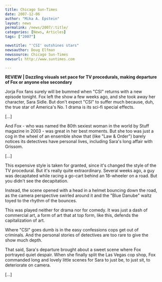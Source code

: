 ```yaml
---
title: Chicago Sun-Times
date: 2007-12-06
author: "Mika A. Epstein"
layout: news
permalink: /news/2007/:title/
categories: [News, Articles]
tags: ["2007"]

newstitle: "'CSI' outshines stars"
newsauthor: Doug Elfman
newssource: Chicago Sun-Times
newsurl: http://www.suntimes.com

---
```


**REVIEW | Dazzling visuals set pace for TV procedurals, making departure of Fox or anyone else secondary**

Jorja Fox fans surely will be bummed when "CSI" returns with a new episode tonight. Fox left the show a few weeks ago, and she took away her character, Sara Sidle. But don't expect "CSI" to suffer much because, duh, the true star of America's No. 1 drama is its sci-fi special effects.

[...]

And Fox - who was named the 80th sexiest woman in the world by Stuff magazine in 2003 - was great in her best moments. But she too was just a cog in the wheel of an ensemble show that (like "Law & Order") barely notices its detectives have personal lives, including Sara's long affair with Grissom.

[...]

This expensive style is taken for granted, since it's changed the style of the TV procedural. But it's really quite extraordinary. Several weeks ago, a guy was decapitated while racing a go-cart behind an 18-wheeler on a road. But you didn't see the decapitation.

Instead, the scene opened with a head in a helmet bouncing down the road, as the camera perspective swirled around it and the "Blue Danube" waltz toyed to the rhythm of the bounces.

This was played neither for drama nor for comedy. It was just a dash of commercial art, a form of art that at top form, like this, defends the capitalization of art.

Where "CSI" goes dumb is in the easy confessions cops get out of criminals. And the personal stories of detectives are too rare to give the show much depth.

That said, Sara's departure brought about a sweet scene where Fox portrayed quiet despair. When she finally split the Las Vegas cop shop, Fox commanded long and lovely little scenes for Sara to just be, to just sit, to deteriorate on camera.

[...]
